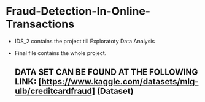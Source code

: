 # Fraud-Detection-In-Online-Transactions

- IDS_2 contains the project till Exploratoty Data Analysis
- Final file contains the whole project.

  ## DATA SET CAN BE FOUND AT THE FOLLOWING LINK: [https://www.kaggle.com/datasets/mlg-ulb/creditcardfraud] (Dataset)
